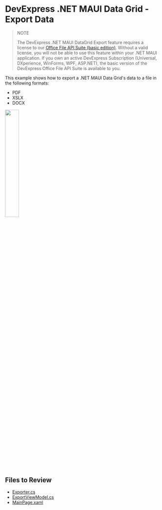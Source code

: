 # DevExpress .NET MAUI Data Grid - Export Data

> NOTE
>
> The DevExpress .NET MAUI DataGrid Export feature requires a license to our [Office File API Suite (basic edition)](https://www.devexpress.com/products/net/office-file-api/). Without a valid license, you will not be able to use this feature within your .NET MAUI application. If you own an active DevExpress Subscription (Universal, DXperience, WinForms, WPF, ASP.NET), the basic version of the DevExpress Office File API Suite is available to you.


This example shows how to export a .NET MAUI Data Grid's data to a file in the following formats:

* PDF
* XSLX
* DOCX

<image src="./media/grid-export-example.png" width="30%"/>

<!-- default file list -->
## Files to Review

* [Exporter.cs](Models/Exporter.cs)
* [ExportViewModel.cs](ViewModels/ExportViewModel.cs)
* [MainPage.xaml](MainPage.xaml)
<!-- default file list end -->
